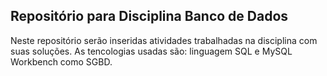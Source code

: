 ## Repositório para Disciplina Banco de Dados

Neste repositório serão inseridas atividades trabalhadas na disciplina com suas soluções. As tencologias usadas são: linguagem SQL e MySQL Workbench como SGBD.